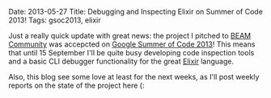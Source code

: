 Date: 2013-05-27
Title: Debugging and Inspecting Elixir on Summer of Code 2013!
Tags: gsoc2013, elixir

Just a really quick update with great news: the project I pitched to [BEAM Community](http://beamcommunity.github.com/) 
was accepcted on [Google Summer of Code 2013](google-melange.com/gsoc/homepage/google/gsoc2013)! 
This means that until 15 September I'll be quite busy developing code inspection tools and a basic 
CLI debugger functionality for the great [Elixir](http://www.elixir-lang.org) language.

Also, this blog see some love at least for the next weeks, as I'll post weekly reports on the state of the project here (:

